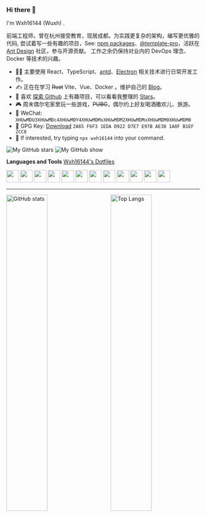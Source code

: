 ### Hi there 👋

I'm Wxh16144 (Wuxh) .

前端工程师，曾在杭州接受教育，现居成都。为实践更复杂的架构，编写更优雅的代码, 尝试着写一些有趣的项目，See: [npm packages](https://www.npmjs.com/~wxh16144)、[@template-pro](https://github.com/template-pro)，活跃在 [Ant Design](https://github.com/ant-design/ant-design/issues?q=author:Wxh16144) 社区，参与开源贡献。
工作之余仍保持对业内的 DevOps 理念、Docker 等技术的兴趣。

- 👨‍💻 主要使用 React、TypeScript、[antd](https://ant.design/)、[Electron](https://www.electronjs.org) 相关技术进行日常开发工作。
- ✍️ 正在在学习 ~~Rust~~ Vite、Vue、Docker 。维护自己的 [Blog](https://wxhboy.cn)。
- 🤩 喜欢 [探索 Github](https://github.com/explore) 上有趣项目，可以看看我整理的 [Stars](https://github.com/Wxh16144?tab=stars)。
- 🎮 周末偶尔宅家里玩一些游戏，~~PUBG~~，偶尔约上好友喝酒撒欢儿、旅游。
- 💬 WeChat: `XHUwMDU3XHUwMDc4XHUwMDY4XHUwMDMxXHUwMDM2XHUwMDMxXHUwMDM0XHUwMDM0`
- 🔑 GPG Key: [Download](https://cdn.jsdelivr.net/gh/Wxh16144/Wxh16144/PUBLICKEY) `2A65 F6F3 1EDA D922 D7E7 E97B AE38 1A8F B1EF 2CC8`
- 🌟 If interested, try typing `npx wxh16144` into your command.

![My GitHub stars](https://img.shields.io/github/stars/wxh16144)
![My GitHub show](https://visitor-badge.glitch.me/badge?page_id=wxh16144.wxh16144)

**Languages and Tools** [Wxh16144's Dotfiles](https://github.com/Wxh16144/dotfiles)

<code><a href="https://tc39.es/zh-Hans/"><img height="32" src="https://cdn.jsdelivr.net/gh/devicons/devicon/icons/javascript/javascript-original.svg"></a></code>
<code><a href="https://www.typescriptlang.org/"><img height="32" src="https://cdn.jsdelivr.net/gh/devicons/devicon/icons/typescript/typescript-original.svg"></a></code>
<code><a href="https://vuejs.org/"><img height="32" src="https://cdn.jsdelivr.net/gh/devicons/devicon/icons/vuejs/vuejs-original.svg"></a></code>
<code><a href="https://reactjs.org/"><img height="32" src="https://cdn.jsdelivr.net/gh/devicons/devicon/icons/react/react-original.svg"></a></code>
<code><a href="https://webpack.docschina.org/"><img height="32" src="https://cdn.jsdelivr.net/gh/devicons/devicon/icons/webpack/webpack-original.svg"></a></code>
<code><a href="https://www.apple.com.cn/macbook-pro/"><img height="32" src="https://cdn.jsdelivr.net/gh/devicons/devicon/icons/apple/apple-original.svg"></a></code>
<code><a href="https://code.visualstudio.com/"><img height="32" src="https://cdn.jsdelivr.net/gh/devicons/devicon/icons/vscode/vscode-original.svg"></a></code>
<code><a href="https://www.google.com/intl/zh-CN/chrome/"><img height="32" src="https://cdn.jsdelivr.net/gh/devicons/devicon/icons/chrome/chrome-original.svg"></a></code>
<code><a href="https://wangdoc.com/bash/"><img height="32" src="https://cdn.jsdelivr.net/gh/devicons/devicon/icons/bash/bash-plain.svg"></a></code>
<code><a href="https://git-scm.com/"><img height="32" src="https://cdn.jsdelivr.net/gh/devicons/devicon/icons/git/git-plain.svg"></a></code>
<code><a href="https://www.docker.com/"><img height="32" src="https://cdn.jsdelivr.net/gh/devicons/devicon/icons/docker/docker-plain.svg"></a></code>
<code><a href="https://www.nginx.com/"><img height="32" src="https://cdn.jsdelivr.net/gh/devicons/devicon/icons/nginx/nginx-original.svg"></a></code>

---

<div>
  <img src="https://github-readme-stats.vercel.app/api?username=Wxh16144" alt="GitHub stats" align="left" width="46%">
  <img src="https://github-readme-stats.vercel.app/api/wakatime?username=Wxh16144&langs_count=5" alt="Top Langs" align="right" width="46%"/>
</div>
